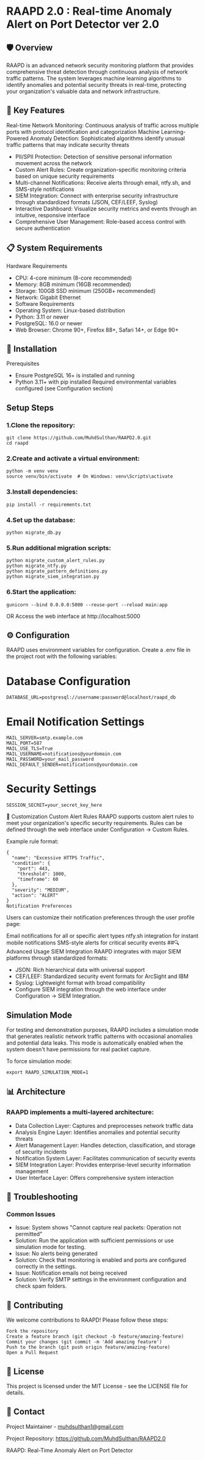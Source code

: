 
# RAAPD 2.0 : Real-time Anomaly Alert on Port Detector ver 2.0

## 🛡️ Overview
RAAPD is an advanced network security monitoring platform that provides comprehensive threat detection through continuous analysis of network traffic patterns. The system leverages machine learning algorithms to identify anomalies and potential security threats in real-time, protecting your organization's valuable data and network infrastructure.

## 🔑 Key Features
Real-time Network Monitoring: Continuous analysis of traffic across multiple ports with protocol identification and categorization
Machine Learning-Powered Anomaly Detection: Sophisticated algorithms identify unusual traffic patterns that may indicate security threats
- PII/SPII Protection: Detection of sensitive personal information movement across the network
- Custom Alert Rules: Create organization-specific monitoring criteria based on unique security requirements
- Multi-channel Notifications: Receive alerts through email, ntfy.sh, and SMS-style notifications
- SIEM Integration: Connect with enterprise security infrastructure through standardized formats (JSON, CEF/LEEF, Syslog)
- Interactive Dashboard: Visualize security metrics and events through an intuitive, responsive interface
- Comprehensive User Management: Role-based access control with secure authentication

## 📋 System Requirements
Hardware Requirements
- CPU: 4-core minimum (8-core recommended)
- Memory: 8GB minimum (16GB recommended)
- Storage: 100GB SSD minimum (250GB+ recommended)
- Network: Gigabit Ethernet
- Software Requirements
- Operating System: Linux-based distribution
- Python: 3.11 or newer
- PostgreSQL: 16.0 or newer
- Web Browser: Chrome 90+, Firefox 88+, Safari 14+, or Edge 90+
## 🚀 Installation
Prerequisites
- Ensure PostgreSQL 16+ is installed and running
- Python 3.11+ with pip installed
Required environmental variables configured (see Configuration section)

## Setup Steps
### 1.Clone the repository:

```
git clone https://github.com/MuhdSulthan/RAAPD2.0.git
cd raapd
```
### 2.Create and activate a virtual environment:

```
python -m venv venv
source venv/bin/activate  # On Windows: venv\Scripts\activate
```

### 3.Install dependencies:
```
pip install -r requirements.txt
```
### 4.Set up the database:

```
python migrate_db.py
```

### 5.Run additional migration scripts:

```
python migrate_custom_alert_rules.py
python migrate_ntfy.py
python migrate_pattern_definitions.py
python migrate_siem_integration.py
```
### 6.Start the application:

```
gunicorn --bind 0.0.0.0:5000 --reuse-port --reload main:app
```
OR Access the web interface at http://localhost:5000

## ⚙️ Configuration
RAAPD uses environment variables for configuration. Create a .env file in the project root with the following variables:

# Database Configuration
```
DATABASE_URL=postgresql://username:password@localhost/raapd_db
```
# Email Notification Settings
```
MAIL_SERVER=smtp.example.com
MAIL_PORT=587
MAIL_USE_TLS=True
MAIL_USERNAME=notifications@yourdomain.com
MAIL_PASSWORD=your_mail_password
MAIL_DEFAULT_SENDER=notifications@yourdomain.com
```
# Security Settings
```
SESSION_SECRET=your_secret_key_here
```
🔧 Customization
Custom Alert Rules
RAAPD supports custom alert rules to meet your organization's specific security requirements. Rules can be defined through the web interface under Configuration → Custom Rules.

Example rule format:
```
{
  "name": "Excessive HTTPS Traffic",
  "condition": {
    "port": 443,
    "threshold": 1000,
    "timeframe": 60
  },
  "severity": "MEDIUM",
  "action": "ALERT"
}
Notification Preferences
```
Users can customize their notification preferences through the user profile page:

Email notifications for all or specific alert types
ntfy.sh integration for instant mobile notifications
SMS-style alerts for critical security events
##🔍 Advanced Usage
SIEM Integration
RAAPD integrates with major SIEM platforms through standardized formats:

- JSON: Rich hierarchical data with universal support
- CEF/LEEF: Standardized security event formats for ArcSight and IBM
- Syslog: Lightweight format with broad compatibility
- Configure SIEM integration through the web interface under Configuration → SIEM Integration.

## Simulation Mode
For testing and demonstration purposes, RAAPD includes a simulation mode that generates realistic network traffic patterns with occasional anomalies and potential data leaks. This mode is automatically enabled when the system doesn't have permissions for real packet capture.

To force simulation mode:
```
export RAAPD_SIMULATION_MODE=1
```

## 📊 Architecture

### RAAPD implements a multi-layered architecture:

- Data Collection Layer: Captures and preprocesses network traffic data
- Analysis Engine Layer: Identifies anomalies and potential security threats
- Alert Management Layer: Handles detection, classification, and storage of security incidents
- Notification System Layer: Facilitates communication of security events
- SIEM Integration Layer: Provides enterprise-level security information management
- User Interface Layer: Offers comprehensive system interaction

## 🔎 Troubleshooting

### Common Issues

- Issue: System shows "Cannot capture real packets: Operation not permitted"
- Solution: Run the application with sufficient permissions or use simulation mode for testing.
- Issue: No alerts being generated
- Solution: Check that monitoring is enabled and ports are configured correctly in the settings.
- Issue: Notification emails not being received
- Solution: Verify SMTP settings in the environment configuration and check spam folders.

## 🤝 Contributing

We welcome contributions to RAAPD! Please follow these steps:

```
Fork the repository
Create a feature branch (git checkout -b feature/amazing-feature)
Commit your changes (git commit -m 'Add amazing feature')
Push to the branch (git push origin feature/amazing-feature)
Open a Pull Request
```

## 📜 License

This project is licensed under the MIT License - see the LICENSE file for details.

## 📧 Contact

Project Maintainer - muhdsulthan1@gmail.com

Project Repository: https://github.com/MuhdSulthan/RAAPD2.0

RAAPD: Real-Time Anomaly Alert on Port Detector
